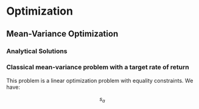# Optimization

## Mean-Variance Optimization

### Analytical Solutions

### Classical mean-variance problem with a target rate of return

This problem is a linear optimization problem with equality constraints. We have:


$$
s_{a}   
$$  